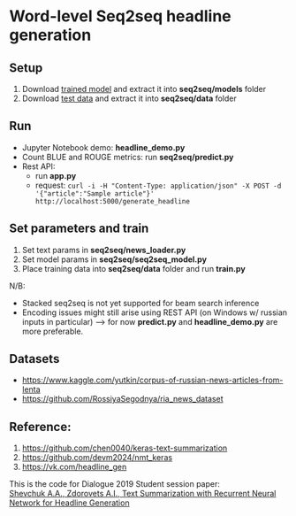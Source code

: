 # Word-level Seq2seq headline generation

## Setup
1. Download [trained model](https://drive.google.com/open?id=1avWWfWJxc6tt2KjYn49cWv6D_KOrTz0p) and extract it into **seq2seq/models** folder 
2. Download [test data](https://drive.google.com/open?id=1Gshy_lpTpueC7L2B93EJCLjhxOPRGCEb) and extract it into **seq2seq/data** folder 

## Run 
* Jupyter Notebook demo: **headline_demo.py**
* Count BLUE and ROUGE metrics:  run **seq2seq/predict.py**  
* Rest API: 
	* run **app.py**
	* request: ```curl -i -H "Content-Type: application/json" -X POST -d '{"article":"Sample article"}' http://localhost:5000/generate_headline```


## Set parameters and train
1. Set text params in **seq2seq/news_loader.py** 
2. Set model params in **seq2seq/seq2seq_model.py**
3. Place training data into **seq2seq/data** folder and run **train.py**


N/B: 
* Stacked seq2seq is not yet supported for beam search inference 
* Encoding issues might still arise using REST API (on Windows w/ russian inputs in particular) --> for now **predict.py** and **headline_demo.py** are more preferable.



## Datasets
* https://www.kaggle.com/yutkin/corpus-of-russian-news-articles-from-lenta
* https://github.com/RossiyaSegodnya/ria_news_dataset

## Reference:
1. https://github.com/chen0040/keras-text-summarization 
2. https://github.com/devm2024/nmt_keras
3. https://vk.com/headline_gen


This is the code for Dialogue 2019 Student session paper:  
[Shevchuk A.A., Zdorovets A.I., Text Summarization with Recurrent Neural Network for Headline Generation](http://www.dialog-21.ru/media/4680/text-summarization-with-recurrent-neural-network-for-headline-generation.pdf)




